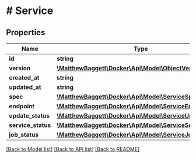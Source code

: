 # # Service

## Properties

Name | Type | Description | Notes
------------ | ------------- | ------------- | -------------
**id** | **string** |  | [optional]
**version** | [**\MatthewBaggett\Docker\Api\Model\ObjectVersion**](ObjectVersion.md) |  | [optional]
**created_at** | **string** |  | [optional]
**updated_at** | **string** |  | [optional]
**spec** | [**\MatthewBaggett\Docker\Api\Model\ServiceSpec**](ServiceSpec.md) |  | [optional]
**endpoint** | [**\MatthewBaggett\Docker\Api\Model\ServiceEndpoint**](ServiceEndpoint.md) |  | [optional]
**update_status** | [**\MatthewBaggett\Docker\Api\Model\ServiceUpdateStatus**](ServiceUpdateStatus.md) |  | [optional]
**service_status** | [**\MatthewBaggett\Docker\Api\Model\ServiceServiceStatus**](ServiceServiceStatus.md) |  | [optional]
**job_status** | [**\MatthewBaggett\Docker\Api\Model\ServiceJobStatus**](ServiceJobStatus.md) |  | [optional]

[[Back to Model list]](../../README.md#models) [[Back to API list]](../../README.md#endpoints) [[Back to README]](../../README.md)
